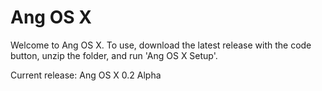 # Ang OS X
Welcome to Ang OS X. To use, download the latest release with the code button, unzip the folder, and run 'Ang OS X Setup'.

Current release: Ang OS X 0.2 Alpha
